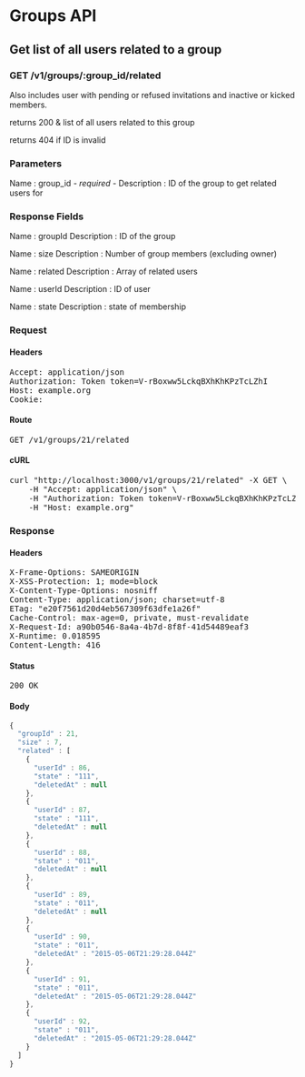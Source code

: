 # Groups API

## Get list of all users related to a group

### GET /v1/groups/:group_id/related

Also includes user with pending or refused invitations and inactive or kicked members.

returns 200 &amp; list of all users related to this group

returns 404 if ID is invalid

### Parameters

Name : group_id *- required -*
Description : ID of the group to get related users for


### Response Fields

Name : groupId
Description : ID of the group

Name : size
Description : Number of group members (excluding owner)

Name : related
Description : Array of related users

Name : userId
Description : ID of user

Name : state
Description : state of membership

### Request

#### Headers

<pre>Accept: application/json
Authorization: Token token=V-rBoxww5LckqBXhKhKPzTcLZhI
Host: example.org
Cookie: </pre>

#### Route

<pre>GET /v1/groups/21/related</pre>

#### cURL

<pre class="request">curl &quot;http://localhost:3000/v1/groups/21/related&quot; -X GET \
	-H &quot;Accept: application/json&quot; \
	-H &quot;Authorization: Token token=V-rBoxww5LckqBXhKhKPzTcLZhI&quot; \
	-H &quot;Host: example.org&quot;</pre>

### Response

#### Headers

<pre>X-Frame-Options: SAMEORIGIN
X-XSS-Protection: 1; mode=block
X-Content-Type-Options: nosniff
Content-Type: application/json; charset=utf-8
ETag: &quot;e20f7561d20d4eb567309f63dfe1a26f&quot;
Cache-Control: max-age=0, private, must-revalidate
X-Request-Id: a90b0546-8a4a-4b7d-8f8f-41d54489eaf3
X-Runtime: 0.018595
Content-Length: 416</pre>

#### Status

<pre>200 OK</pre>

#### Body

```javascript
{
  "groupId" : 21,
  "size" : 7,
  "related" : [
    {
      "userId" : 86,
      "state" : "111",
      "deletedAt" : null
    },
    {
      "userId" : 87,
      "state" : "111",
      "deletedAt" : null
    },
    {
      "userId" : 88,
      "state" : "011",
      "deletedAt" : null
    },
    {
      "userId" : 89,
      "state" : "011",
      "deletedAt" : null
    },
    {
      "userId" : 90,
      "state" : "011",
      "deletedAt" : "2015-05-06T21:29:28.044Z"
    },
    {
      "userId" : 91,
      "state" : "011",
      "deletedAt" : "2015-05-06T21:29:28.044Z"
    },
    {
      "userId" : 92,
      "state" : "011",
      "deletedAt" : "2015-05-06T21:29:28.044Z"
    }
  ]
}
```
